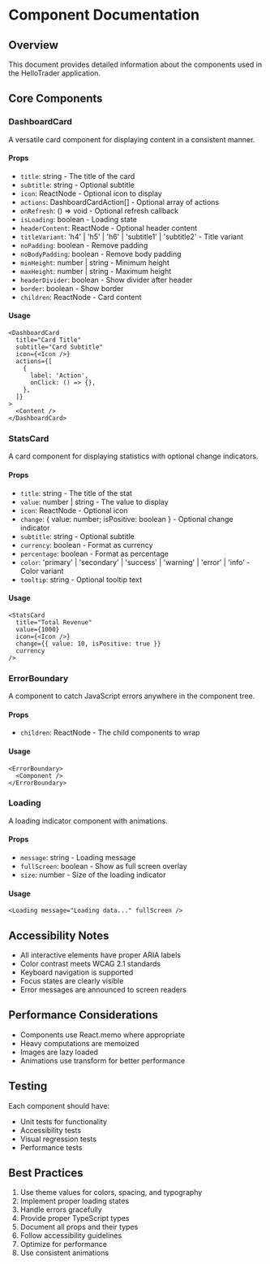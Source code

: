 # Component Documentation

## Overview
This document provides detailed information about the components used in the HelloTrader application.

## Core Components

### DashboardCard
A versatile card component for displaying content in a consistent manner.

#### Props
- `title`: string - The title of the card
- `subtitle`: string - Optional subtitle
- `icon`: ReactNode - Optional icon to display
- `actions`: DashboardCardAction[] - Optional array of actions
- `onRefresh`: () => void - Optional refresh callback
- `isLoading`: boolean - Loading state
- `headerContent`: ReactNode - Optional header content
- `titleVariant`: 'h4' | 'h5' | 'h6' | 'subtitle1' | 'subtitle2' - Title variant
- `noPadding`: boolean - Remove padding
- `noBodyPadding`: boolean - Remove body padding
- `minHeight`: number | string - Minimum height
- `maxHeight`: number | string - Maximum height
- `headerDivider`: boolean - Show divider after header
- `border`: boolean - Show border
- `children`: ReactNode - Card content

#### Usage
```tsx
<DashboardCard
  title="Card Title"
  subtitle="Card Subtitle"
  icon={<Icon />}
  actions={[
    {
      label: 'Action',
      onClick: () => {},
    },
  ]}
>
  <Content />
</DashboardCard>
```

### StatsCard
A card component for displaying statistics with optional change indicators.

#### Props
- `title`: string - The title of the stat
- `value`: number | string - The value to display
- `icon`: ReactNode - Optional icon
- `change`: { value: number; isPositive: boolean } - Optional change indicator
- `subtitle`: string - Optional subtitle
- `currency`: boolean - Format as currency
- `percentage`: boolean - Format as percentage
- `color`: 'primary' | 'secondary' | 'success' | 'warning' | 'error' | 'info' - Color variant
- `tooltip`: string - Optional tooltip text

#### Usage
```tsx
<StatsCard
  title="Total Revenue"
  value={1000}
  icon={<Icon />}
  change={{ value: 10, isPositive: true }}
  currency
/>
```

### ErrorBoundary
A component to catch JavaScript errors anywhere in the component tree.

#### Props
- `children`: ReactNode - The child components to wrap

#### Usage
```tsx
<ErrorBoundary>
  <Component />
</ErrorBoundary>
```

### Loading
A loading indicator component with animations.

#### Props
- `message`: string - Loading message
- `fullScreen`: boolean - Show as full screen overlay
- `size`: number - Size of the loading indicator

#### Usage
```tsx
<Loading message="Loading data..." fullScreen />
```

## Accessibility Notes
- All interactive elements have proper ARIA labels
- Color contrast meets WCAG 2.1 standards
- Keyboard navigation is supported
- Focus states are clearly visible
- Error messages are announced to screen readers

## Performance Considerations
- Components use React.memo where appropriate
- Heavy computations are memoized
- Images are lazy loaded
- Animations use transform for better performance

## Testing
Each component should have:
- Unit tests for functionality
- Accessibility tests
- Visual regression tests
- Performance tests

## Best Practices
1. Use theme values for colors, spacing, and typography
2. Implement proper loading states
3. Handle errors gracefully
4. Provide proper TypeScript types
5. Document all props and their types
6. Follow accessibility guidelines
7. Optimize for performance
8. Use consistent animations 